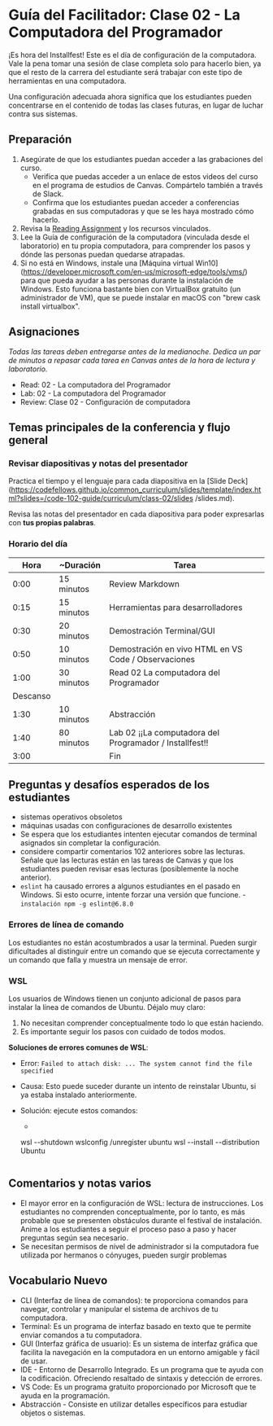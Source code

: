 # Guía del Facilitador: Clase 02 - La Computadora del Programador

¡Es hora del Installfest! Este es el día de configuración de la computadora. Vale la pena tomar una sesión de clase completa solo para hacerlo bien, ya que el resto de la carrera del estudiante será trabajar con este tipo de herramientas en una computadora.

Una configuración adecuada ahora significa que los estudiantes pueden concentrarse en el contenido de todas las clases futuras, en lugar de luchar contra sus sistemas.

## Preparación

1. Asegúrate de que los estudiantes puedan acceder a las grabaciones del curso.
     - Verifica que  puedas acceder a un enlace de estos videos del curso en el programa de estudios de Canvas. Compártelo también a través de Slack.
     - Confirma que los estudiantes puedan acceder a conferencias grabadas en sus computadoras y que se les haya mostrado cómo hacerlo.
1. Revisa la [Reading Assignment](../DISCUSSION.md) y los recursos vinculados.
1. Lee la Guía de configuración de la computadora (vinculada desde el laboratorio) en tu propia computadora, para comprender los pasos y dónde las personas puedan quedarse atrapadas.
1. Si no está en Windows, instale una [Máquina virtual Win10] (https://developer.microsoft.com/en-us/microsoft-edge/tools/vms/) para que pueda ayudar a las personas durante la instalación de Windows. Esto funciona bastante bien con VirtualBox gratuito (un administrador de VM), que se puede instalar en macOS con "brew cask install virtualbox".

## Asignaciones

*Todas las tareas deben entregarse antes de la medianoche. Dedica un par de minutos a repasar cada tarea en Canvas antes de la hora de lectura y laboratorio.*

- Read: 02 - La computadora del Programador
- Lab: 02 - La computadora del Programador
- Review: Clase 02 - Configuración de computadora

## Temas principales de la conferencia y flujo general

### Revisar diapositivas y notas del presentador

Practica el tiempo y el lenguaje para cada diapositiva en la [Slide Deck] (https://codefellows.github.io/common_curriculum/slides/template/index.html?slides=/code-102-guide/curriculum/class-02/slides /slides.md).

Revisa las notas del presentador en cada diapositiva para poder expresarlas con **tus propias palabras**.

### Horario del día

| Hora | ~Duración| Tarea |
|--- |--- |--- |
| 0:00 | 15 minutos | Review Markdown |
| 0:15 | 15 minutos | Herramientas para desarrolladores |
| 0:30 | 20 minutos | Demostración Terminal/GUI |
| 0:50 | 10 minutos | Demostración en vivo HTML en VS Code / Observaciones |
| 1:00 | 30 minutos | Read 02 La computadora del Programador |
| Descanso | | |
| 1:30 | 10 minutos | Abstracción |
| 1:40 | 80 minutos | Lab 02 ¡¡La computadora del Programador / Installfest!!|
| 3:00 | | Fin |

## Preguntas y desafíos esperados de los estudiantes

- sistemas operativos obsoletos
- máquinas usadas con configuraciones de desarrollo existentes
- Se espera que los estudiantes intenten ejecutar comandos de terminal asignados sin completar la configuración.
- considere compartir comentarios 102 anteriores sobre las lecturas. Señale que las lecturas están en las tareas de Canvas y que los estudiantes pueden revisar esas lecturas (posiblemente la noche anterior).
- `eslint` ha causado errores a algunos estudiantes en el pasado en Windows. Si esto ocurre, intente forzar una versión que funcione.
   -`instalación npm -g eslint@6.8.0`

### Errores de línea de comando

Los estudiantes no están acostumbrados a usar la terminal. Pueden surgir dificultades al distinguir entre un comando que se ejecuta correctamente y un comando que falla y muestra un mensaje de error.

### WSL

Los usuarios de Windows tienen un conjunto adicional de pasos para instalar la línea de comandos de Ubuntu. Déjalo muy claro:

1. No necesitan comprender conceptualmente todo lo que están haciendo.
2. Es importante seguir los pasos con cuidado de todos modos.

**Soluciones de errores comunes de WSL**:

- Error: `Failed to attach disk: ... The system cannot find the file specified`
- Causa: Esto puede suceder durante un intento de reinstalar Ubuntu, si ya estaba instalado anteriormente.
- Solución: ejecute estos comandos:

    - ```text
    wsl --shutdown
    wslconfig /unregister ubuntu
    wsl --install --distribution Ubuntu
    ```

## Comentarios y notas varios

- El mayor error en la configuración de WSL: lectura de instrucciones. Los estudiantes no comprenden conceptualmente, por lo tanto, es más probable que se presenten obstáculos durante el festival de instalación. Anime a los estudiantes a seguir el proceso paso a paso y hacer preguntas según sea necesario.
- Se necesitan permisos de nivel de administrador si la computadora fue utilizada por hermanos o cónyuges, pueden surgir problemas

## Vocabulario Nuevo

- CLI (Interfaz de línea de comandos): te proporciona comandos para navegar, controlar y manipular el sistema de archivos de tu computadora.
- Terminal: Es un programa de interfaz basado en texto que te permite enviar comandos a tu computadora.
- GUI (Interfaz gráfica de usuario): Es un sistema de interfaz gráfica que facilita la navegación en la computadora en un entorno amigable y fácil de usar.
- IDE - Entorno de Desarrollo Integrado. Es un programa que te ayuda con la codificación. Ofreciendo resaltado de sintaxis y  detección de errores.
- VS Code: Es un programa gratuito proporcionado por Microsoft que te ayuda en la programación.
- Abstracción - Consiste en utilizar detalles específicos para estudiar objetos o sistemas.